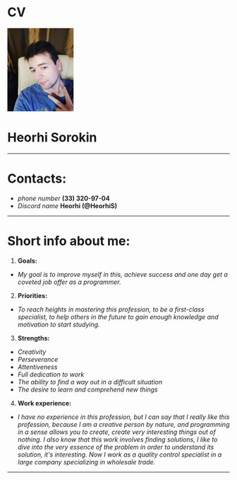 # **CV**
                                                                                                    
![Image alt](https://github.com/HeorhiS/-HeorhiSDZ1/raw/@HeorhiS_dz1/photo.png)
# **Heorhi Sorokin**
***************************************
# **Contacts:**
* *phone number* **(33) 320-97-04**
* *Discord name* **Heorhi (@HeorhiS)**
***************************************
# **Short info about me:**

1. **Goals:**
* *My goal is to improve myself in this, achieve success and one day get a coveted job offer as a programmer.*

2. **Priorities:**
* *To reach heights in mastering this profession, to be a first-class specialist, to help others in the future to gain enough knowledge and motivation to start studying.*

3. **Strengths:**
* *Creativity*
* *Perseverance*
* *Attentiveness*
* *Full dedication to work*
* *The ability to find a way out in a difficult situation*
* *The desire to learn and comprehend new things*

4. **Work experience:**
* *I have no experience in this profession, but I can say that I really like this profession, because I am a creative person by nature, and programming in a sense allows you to create, create very interesting things out of nothing. I also know that this work involves finding solutions, I like to dive into the very essence of the problem in order to understand its solution, it's interesting. Now I work as a quality control specialist in a large company specializing in wholesale trade.*
***********************************************************************************************************************************************************************

